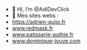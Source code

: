 - 👋 Hi, I’m @AdiDevClick
- 👀 Mes sites webs :
- https://adrien-quijo.fr
- www.redmask.fr
- www.patisserie-authie.fr
- www.dominique-jouve.com






<!---
AdiDevClick/AdiDevClick is a ✨ special ✨ repository because its `README.md` (this file) appears on your GitHub profile.
You can click the Preview link to take a look at your changes.
--->
